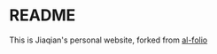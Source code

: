 # README

This is Jiaqian's personal website, forked from [al-folio](https://alshedivat.github.io/al-folio/)
